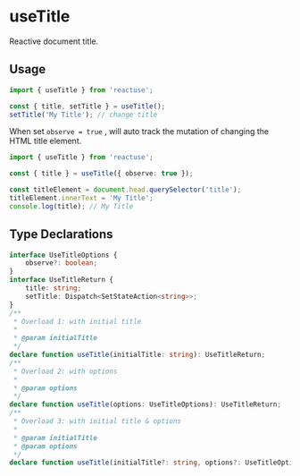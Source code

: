 # useTitle

Reactive document title.

## Usage

```ts
import { useTitle } from 'reactuse';

const { title, setTitle } = useTitle();
setTitle('My Title'); // change title
```

When set `observe = true` , will auto track the mutation of changing the HTML title element.

```ts
import { useTitle } from 'reactuse';

const { title } = useTitle({ observe: true });

const titleElement = document.head.querySelector('title');
titleElement.innerText = 'My Title';
console.log(title); // My Title
```

## Type Declarations

```ts
interface UseTitleOptions {
    observe?: boolean;
}
interface UseTitleReturn {
    title: string;
    setTitle: Dispatch<SetStateAction<string>>;
}
/**
 * Overload 1: with initial title
 *
 * @param initialTitle
 */
declare function useTitle(initialTitle: string): UseTitleReturn;
/**
 * Overload 2: with options
 *
 * @param options
 */
declare function useTitle(options: UseTitleOptions): UseTitleReturn;
/**
 * Overload 3: with initial title & options
 *
 * @param initialTitle
 * @param options
 */
declare function useTitle(initialTitle?: string, options?: UseTitleOptions): UseTitleReturn;
```
